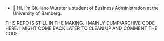 - 👋 Hi, I’m Giuliano Wurster a student of Business Administration at the University of Bamberg. 

THIS REPO IS STILL IN THE MAKING.
I MAINLY DUMP/ARCHIVE CODE HERE.
I MIGHT COME BACK LATER TO CLEAN UP AND COMMENT THE CODE.
